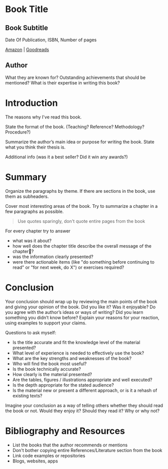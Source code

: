 Book Title
==========
Book Subtitle
-------------

Date Of Publication, ISBN, Number of pages

[Amazon](http://amazon.com) | [Goodreads](http://goodreads.com)

Author
------------
What they are known for? Outstanding achievements that should be mentioned?
What is their expertise in writing this book?


Introduction
============

The reasons why I've read this book. 

State the format of the book. (Teaching? Reference? Methodology? Procedure?)

Summarize the author’s main idea or purpose for writing the book. State what you think their thesis is. 

Additional info (was it a best seller? Did it win any awards?)


Summary
=======
Organize the paragraphs by theme. If there are sections in the book, use them as subheaders.

Cover most interesting areas of the book. Try to summarize a chapter in a few paragraphs as possible.

> Use quotes sparingly, don't quote entire pages from the book

For every chapter try to answer

* what was it about?
* how well does the chapter title describe the overall message of the chapter?
* was the information clearly presented?
* were there actionable items (like "do something before continuing to read" or "for next week, do X") or exercises required?



Conclusion
==========
Your conclusion should wrap up by reviewing the main points of the book and giving your opinion of the book. Did you like it? Was it enjoyable? Do you agree with the author’s ideas or ways of writing? Did you learn something you didn’t know before? Explain your reasons for your reaction, using examples to support your claims.

Questions to ask myself:

*  Is the title accurate and fit the knowledge level of the material presented? 
* What level of experience is needed to effectively use the book? 
* What are the key strengths and weaknesses of the book?
* Who will find the book most useful?
* Is the book technically accurate?
* How clearly is the material presented?
* Are the tables, figures / illustrations appropriate and well executed?  
* Is the depth appropriate for the stated audience?
* Is the material new or present a different approach, or is it a rehash of existing texts?

Imagine your conclusion as a way of telling others whether they should read the book or not. Would they enjoy it? Should they read it? Why or why not?



Bibliography and Resources
==========================
* List the books that the author recommends or mentions
* Don't bother copying entire References/Literature section from the book
* Link code examples or repositories
* Blogs, websites, apps